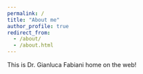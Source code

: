 ```yaml
---
permalink: /
title: "About me"
author_profile: true
redirect_from: 
  - /about/
  - /about.html
---
```


This is Dr. Gianluca Fabiani home on the web!
